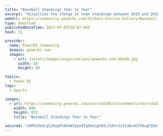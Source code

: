```yaml
---
title: "Baseball Standings Year to Year"
excerpt: "Visualizes the change in team standings between 2015 and 2016 for Major League Baseball's American League Central division. This visualization"
webUrl: https://community.powerbi.com/t5/Data-Stories-Gallery/Baseball-Standings-Year-to-Year/m-p/170678
type: download
publishedDateTime: 2017-05-05T16:07:00Z
heat: 51

provider:
  name: PowerBI Community
  domain: powerbi.com
  images:
    - url: /assets/images/organizations/powerbi.com-50x50.jpg
      width: 50
      height: 50

topics:
  - Power BI
tags:
  - Sports

images:
  - url: https://community.powerbi.com/oxcrx34285/attachments/oxcrx34285/DataStoriesGallery/838/1/Baseball%20Standings.PNG
    width: 948
    height: 832
    title: "Baseball Standings Year to Year"

secured: "x9PRJOeQigl2OzpPt6bGW19yw4TgSKeCgVOdLJiKVc31YCaBv4GYfAuqFZUo7F21RAr+KHf8qU/g1WEQSClfTYMsPpGr5GQl5GM+d/dE/4ZpcAWCtpNCTQAL66LkqyB4IHvcAiknDqruzYSkUFL7NnPRdZMxnzq1+i7/AaSVmw7BgSq7mUr5dLg9OWApGSuFZedt8e9aPc4IzHVPfxriYHrod7n7cgQUGjEnOn01juoQ18FdqO7pbM7vgijN0RS14BLfnFNLhytDkyeHTCHiAYl2w/julOKUWbwaNnsdIIXgsK8j/wVtpwOSpucvd4Kx2nGglnlskESG76zd7LRr5wcQdP3YaHoJZkxbKTbTxGelOc2D7CSlNOmbqWMv7GQ2;01tj9gkQNIoSVzdbmOnk3A=="
---
```


